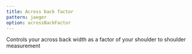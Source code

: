 ```yaml
---
title: Across back factor
pattern: jaeger
option: acrossBackFactor
---
```


Controls your across back width as a factor of your shoulder to shoulder measurement
